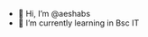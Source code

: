 - 👋 Hi, I’m @aeshabs
- 🌱 I’m currently learning in Bsc IT


<!---
aeshabs/aeshabs is a ✨ special ✨ repository because its `README.md` (this file) appears on your GitHub profile.
You can click the Preview link to take a look at your changes.
--->
